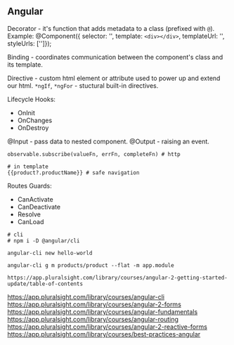 Angular
-

Decorator - it's function that adds metadata to a class (prefixed with `@`).
Example: @Component({ selector: '', template: `<div></div>`, templateUrl: '', styleUrls: ['']});

Binding - coordinates communication between the component's class and its template.

Directive - custom html element or attribute used to power up and extend our html.
`*ngIf`, `*ngFor` - stuctural built-in directives.

Lifecycle Hooks:
* OnInit
* OnChanges
* OnDestroy

@Input - pass data to nested component.
@Output - raising an event.

````
observable.subscribe(valueFn, errFn, completeFn) # http

# in template
{{product?.productName}} # safe navigation
````

Routes Guards:
* CanActivate
* CanDeactivate
* Resolve
* CanLoad

````
# cli
# npm i -D @angular/cli

angular-cli new hello-world

angular-cli g m products/product --flat -m app.module
````

    https://app.pluralsight.com/library/courses/angular-2-getting-started-update/table-of-contents
https://app.pluralsight.com/library/courses/angular-cli
https://app.pluralsight.com/library/courses/angular-2-forms
https://app.pluralsight.com/library/courses/angular-fundamentals
https://app.pluralsight.com/library/courses/angular-routing
https://app.pluralsight.com/library/courses/angular-2-reactive-forms
https://app.pluralsight.com/library/courses/best-practices-angular
